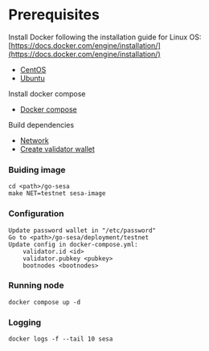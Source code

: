 # Prerequisites
Install Docker following the installation guide for Linux OS: [https://docs.docker.com/engine/installation/](https://docs.docker.com/engine/installation/)
* [CentOS](https://docs.docker.com/install/linux/docker-ce/centos) 
* [Ubuntu](https://docs.docker.com/install/linux/docker-ce/ubuntu)

Install docker compose
* [Docker compose](https://docs.docker.com/compose/install/)

Build dependencies
* [Network](https://docs.sesa.network/network/build-dependencies)
* [Create validator wallet](https://docs.sesa.network/network/run-validator-node/testnet-validator-node#create-a-validator-wallet)

### Buiding image
```
cd <path>/go-sesa
make NET=testnet sesa-image
```

### Configuration
```
Update password wallet in "/etc/password"
Go to <path>/go-sesa/deployment/testnet
Update config in docker-compose.yml:
    validator.id <id>
    validator.pubkey <pubkey>
    bootnodes <bootnodes>
```

### Running node
``` 
docker compose up -d
```

### Logging
````
docker logs -f --tail 10 sesa